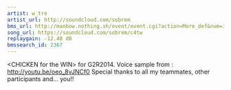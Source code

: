 ```yaml
---
artist: w_tre
artist_url: http://soundcloud.com/sobrem
bms_url: http://manbow.nothing.sh/event/event.cgi?action=More_def&num=32&event=96
song_url: https://soundcloud.com/sobrem/c4tw
replaygain: -12.48 dB
bmssearch_id: 2367
---
```


\<CHICKEN for the WIN\> for G2R2014.
Voice sample from : <http://youtu.be/oeo_8vJNCf0>
Special thanks to all my teammates, other participants and... you!!
